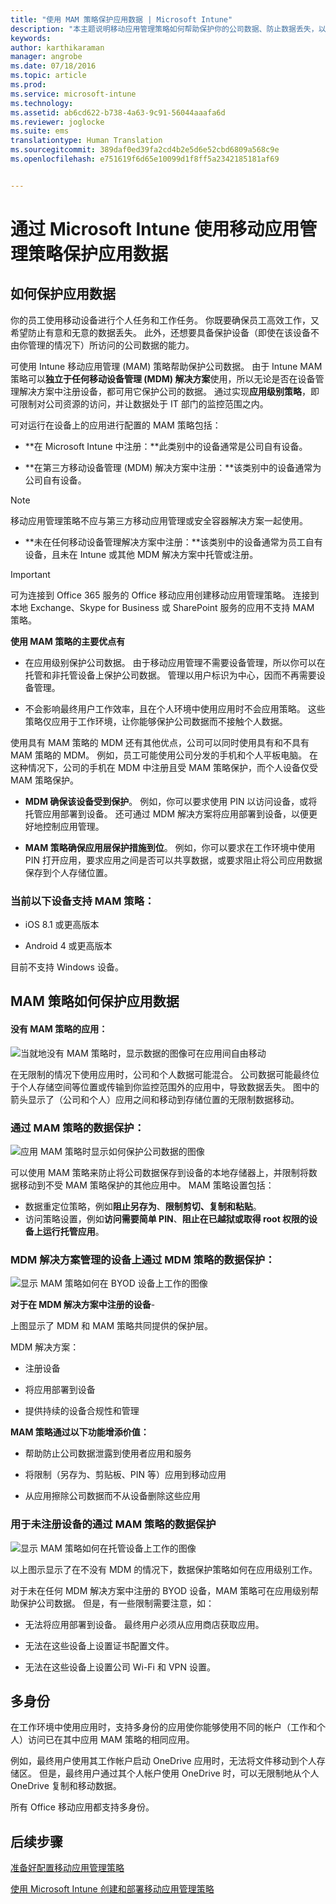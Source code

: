 ```yaml
---
title: "使用 MAM 策略保护应用数据 | Microsoft Intune"
description: "本主题说明移动应用管理策略如何帮助保护你的公司数据、防止数据丢失，以及将个人和工作信息分离。"
keywords: 
author: karthikaraman
manager: angrobe
ms.date: 07/18/2016
ms.topic: article
ms.prod: 
ms.service: microsoft-intune
ms.technology: 
ms.assetid: ab6cd622-b738-4a63-9c91-56044aaafa6d
ms.reviewer: joglocke
ms.suite: ems
translationtype: Human Translation
ms.sourcegitcommit: 389daf0ed39fa2cd4b2e5d6e52cbd6809a568c9e
ms.openlocfilehash: e751619f6d65e10099d1f8ff5a2342185181af69


---
```


# 通过 Microsoft Intune 使用移动应用管理策略保护应用数据

## 如何保护应用数据
你的员工使用移动设备进行个人任务和工作任务。  你既要确保员工高效工作，又希望防止有意和无意的数据丢失。  此外，还想要具备保护设备（即使在该设备不由你管理的情况下）所访问的公司数据的能力。

可使用 Intune 移动应用管理 (MAM) 策略帮助保护公司数据。 由于 Intune MAM 策略可以**独立于任何移动设备管理 (MDM) 解决方案**使用，所以无论是否在设备管理解决方案中注册设备，都可用它保护公司的数据。 通过实现**应用级别策略**，即可限制对公司资源的访问，并让数据处于 IT 部门的监控范围之内。

可对运行在设备上的应用进行配置的 MAM 策略包括：

- **在 Microsoft Intune 中注册：**此类别中的设备通常是公司自有设备。

-   **在第三方移动设备管理 (MDM) 解决方案中注册：**该类别中的设备通常为公司自有设备。

  > [!NOTE]
  > 移动应用管理策略不应与第三方移动应用管理或安全容器解决方案一起使用。

-   **未在任何移动设备管理解决方案中注册：**该类别中的设备通常为员工自有设备，且未在 Intune 或其他 MDM 解决方案中托管或注册。

> [!IMPORTANT]
> 可为连接到 Office 365 服务的 Office 移动应用创建移动应用管理策略。 连接到本地 Exchange、Skype for Business 或 SharePoint 服务的应用不支持 MAM 策略。

**使用 MAM 策略的主要优点有**

-   在应用级别保护公司数据。  由于移动应用管理不需要设备管理，所以你可以在托管和非托管设备上保护公司数据。 管理以用户标识为中心，因而不再需要设备管理。

-   不会影响最终用户工作效率，且在个人环境中使用应用时不会应用策略。  这些策略仅应用于工作环境，让你能够保护公司数据而不接触个人数据。

使用具有 MAM 策略的 MDM 还有其他优点，公司可以同时使用具有和不具有 MAM 策略的 MDM。 例如，员工可能使用公司分发的手机和个人平板电脑。  在这种情况下，公司的手机在 MDM 中注册且受 MAM 策略保护，而个人设备仅受 MAM 策略保护。

- **MDM 确保该设备受到保护**。  例如，你可以要求使用 PIN 以访问设备，或将托管应用部署到设备。 还可通过 MDM 解决方案将应用部署到设备，以便更好地控制应用管理。

- **MAM 策略确保应用层保护措施到位**。 例如，你可以要求在工作环境中使用 PIN 打开应用，要求应用之间是否可以共享数据，或要求阻止将公司应用数据保存到个人存储位置。


### 当前以下设备支持 MAM 策略：
-   iOS 8.1 或更高版本

-   Android 4 或更高版本

目前不支持 Windows 设备。
##  MAM 策略如何保护应用数据

####  没有 MAM 策略的应用：

![当就地没有 MAM 策略时，显示数据的图像可在应用间自由移动](../media/Apps_without_MAM_policies.png)

在无限制的情况下使用应用时，公司和个人数据可能混合。  公司数据可能最终位于个人存储空间等位置或传输到你监控范围外的应用中，导致数据丢失。 图中的箭头显示了（公司和个人）应用之间和移动到存储位置的无限制数据移动。

### 通过 MAM 策略的数据保护：

![应用 MAM 策略时显示如何保护公司数据的图像 ](../media/Apps_with_mobile_app_policies.png)

可以使用 MAM 策略来防止将公司数据保存到设备的本地存储器上，并限制将数据移动到不受 MAM 策略保护的其他应用中。 MAM 策略设置包括：
- 数据重定位策略，例如**阻止另存为**、**限制剪切、复制和粘贴**。
- 访问策略设置，例如**访问需要简单 PIN**、**阻止在已越狱或取得 root 权限的设备上运行托管应用**。

### MDM 解决方案管理的设备上通过 MDM 策略的数据保护：

![显示 MAM 策略如何在 BYOD 设备上工作的图像](../media/MAM_BYOD_November.png)

**对于在 MDM 解决方案中注册的设备**-

上图显示了 MDM 和 MAM 策略共同提供的保护层。

MDM 解决方案：

-   注册设备

-   将应用部署到设备

-   提供持续的设备合规性和管理

**MAM 策略通过以下功能增添价值：**

-   帮助防止公司数据泄露到使用者应用和服务

-   将限制（另存为、剪贴板、PIN 等）应用到移动应用

-   从应用擦除公司数据而不从设备删除这些应用


### 用于未注册设备的通过 MAM 策略的数据保护

![显示 MAM 策略如何在托管设备上工作的图像](../media/MAM_ManagedDevices_November.png)

以上图示显示了在不没有 MDM 的情况下，数据保护策略如何在应用级别工作。

对于未在任何 MDM 解决方案中注册的 BYOD 设备，MAM 策略可在应用级别帮助保护公司数据。
但是，有一些限制需要注意，如：

-   无法将应用部署到设备。  最终用户必须从应用商店获取应用。

-   无法在这些设备上设置证书配置文件。

-   无法在这些设备上设置公司 Wi-Fi 和 VPN 设置。


## 多身份

在工作环境中使用应用时，支持多身份的应用使你能够使用不同的帐户（工作和个人）访问已在其中应用 MAM 策略的相同应用。  

例如，最终用户使用其工作帐户启动 OneDrive 应用时，无法将文件移动到个人存储区。 但是，最终用户通过其个人帐户使用 OneDrive 时，可以无限制地从个人 OneDrive 复制和移动数据。  

所有 Office 移动应用都支持多身份。

##  后续步骤
[准备好配置移动应用管理策略](get-ready-to-configure-mobile-app-management-policies-with-microsoft-intune.md)

[使用 Microsoft Intune 创建和部署移动应用管理策略](create-and-deploy-mobile-app-management-policies-with-microsoft-intune.md)



<!--HONumber=Oct16_HO3-->


